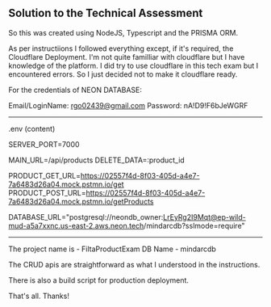 ## Solution to the Technical Assessment

So this was created using NodeJS, Typescript and the PRISMA ORM.

As per instructiions I followed everything except, if it's required, the Cloudflare Deployment.
I'm not quite familliar with cloudflare but I have knowledge of the platform. I did try to use cloudflare in this tech exam but I encountered errors.
So I just decided not to make it cloudflare ready.

For the credentials of NEON DATABASE:

Email/LoginName: rgo02439@gmail.com
Password:        nA!D9!F6bJeWGRF

****************************************************************************************************************************
.env (content)

SERVER_PORT=7000

MAIN_URL=/api/products
DELETE_DATA=:product_id

PRODUCT_GET_URL=https://02557f4d-8f03-405d-a4e7-7a6483d26a04.mock.pstmn.io/get
PRODUCT_POST_URL=https://02557f4d-8f03-405d-a4e7-7a6483d26a04.mock.pstmn.io/getProducts

DATABASE_URL="postgresql://neondb_owner:LrEyRg2I9Mqt@ep-wild-mud-a5a7xxnc.us-east-2.aws.neon.tech/mindarcdb?sslmode=require"
*****************************************************************************************************************************

The project name is  -  FiltaProductExam
DB Name              -  mindarcdb 

The CRUD apis are straightforward as what I understood in the instructions.

There is also a build script for production deployment.

That's all. Thanks!


